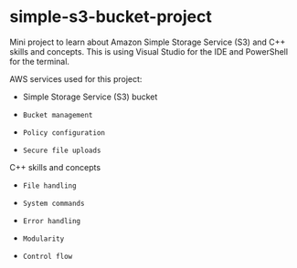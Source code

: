# simple-s3-bucket-project
Mini project to learn about Amazon Simple Storage Service (S3) and C++ skills  and concepts.
This is using Visual Studio for the IDE and PowerShell for the terminal.

AWS services used for this project:
- Simple Storage Service (S3) bucket
-     Bucket management
-     Policy configuration
-     Secure file uploads

C++ skills and concepts
-     File handling
-     System commands
-     Error handling
-     Modularity
-     Control flow
